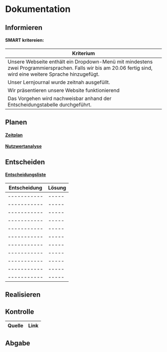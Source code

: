 # Dokumentation

## Informieren

#### SMART kritereien:
| Kriterium      |
| ----------- |
|   Unsere Webseite enthält ein Dropdown-Menü mit mindestens zwei Programmiersprachen. Falls wir bis am 20.06 fertig sind, wird eine weitere Sprache hinzugefügt.  |
| Unser Lernjournal wurde zeitnah ausgefüllt.  |
| Wir präsentieren unsere Website funktionierend  |
| Das Vorgehen wird nachweisbar anhand der Entscheidungstabelle durchgeführt.   |



## Planen
#### [Zeitplan](/Zeitplan)
#### [Nutzwertanalyse](/Nutzwertanalyse)


## Entscheiden
#### [Entscheidungsliste](/Entscheidungsliste)
| Entscheidung| Lösung | 
| ----------- | -----| 
| ----------- | -----| 
| ----------- | -----| 
| ----------- | -----| 
| ----------- | -----| 
| ----------- | -----| 
| ----------- | -----| 
| ----------- | -----| 
| ----------- | -----| 
| ----------- | -----| 
| ----------- | -----| 
| ----------- | -----| 


## Realisieren





## Kontrolle
| Quelle      | Link | 
| ----------- | -----| 
 
## Abgabe